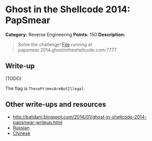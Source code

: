 # Ghost in the Shellcode 2014: PapSmear

**Category:** Reverse Engineering
**Points:** 150
**Description:**

> Solve the challenge! [File](https://2014.ghostintheshellcode.com/pap_smear-1fb0104b24e15c5427281de92727f74c7a50fee5) running at papsmear.2014.ghostintheshellcode.com:7777

## Write-up

(TODO)

The flag is `ThesePrimesAreNotIllegal`.

## Other write-ups and resources

* <http://balidani.blogspot.com/2014/01/ghost-in-shellcode-2014-papsmear-writeup.html>
* [Russian](http://h0n3yp0t.ru/?p=226)
* [Chinese](http://ddaa.logdown.com/posts/176385-gits-2014-reverse-engineering-150-papsmear)

